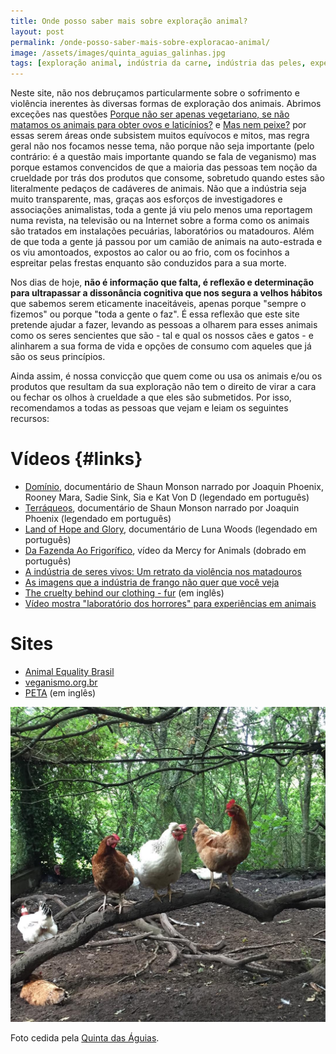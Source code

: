 ```yaml
---
title: Onde posso saber mais sobre exploração animal?
layout: post
permalink: /onde-posso-saber-mais-sobre-exploracao-animal/
image: /assets/images/quinta_aguias_galinhas.jpg
tags: [exploração animal, indústria da carne, indústria das peles, experimentação animal, crueldade, maus-tratos, libertação animal]
---
```



Neste site, não nos debruçamos particularmente sobre o sofrimento e violência inerentes às diversas formas de exploração dos animais. Abrimos exceções nas questões [Porque não ser apenas vegetariano, se não matamos os animais para obter ovos e laticínios?](/porque-nao-ser-apenas-vegetariano-se-nao-matamos-os-animais-para-obter-ovos-e-laticinios/) e [Mas nem peixe?](/mas-nem-peixe) por essas serem áreas onde subsistem muitos equívocos e mitos, mas regra geral não nos focamos nesse tema, não porque não seja importante (pelo contrário: é a questão mais importante quando se fala de veganismo) mas porque estamos convencidos de que a maioria das pessoas tem noção da crueldade por trás dos produtos que consome, sobretudo quando estes são literalmente pedaços de cadáveres de animais. Não que a indústria seja muito transparente, mas, graças aos esforços de investigadores e associações animalistas, toda a gente já viu pelo menos uma reportagem numa revista, na televisão ou na Internet sobre a forma como os animais são tratados em instalações pecuárias, laboratórios ou matadouros. Além de que toda a gente já passou por um camião de animais na auto-estrada e os viu amontoados, expostos ao calor ou ao frio, com os focinhos a espreitar pelas frestas enquanto são conduzidos para a sua morte.

Nos dias de hoje, **não é informação que falta, é reflexão e determinação para ultrapassar a dissonância cognitiva que nos segura a velhos hábitos** que sabemos serem eticamente inaceitáveis, apenas porque "sempre o fizemos" ou porque "toda a gente o faz". É essa reflexão que este site pretende ajudar a fazer, levando as pessoas a olharem para esses animais como os seres sencientes que são - tal e qual os nossos cães e gatos - e alinharem a sua forma de vida e opções de consumo com aqueles que já são os seus princípios.

Ainda assim, é nossa convicção que quem come ou usa os animais e/ou os produtos que resultam da sua exploração não tem o direito de virar a cara ou fechar os olhos à crueldade a que eles são submetidos. Por isso, recomendamos a todas as pessoas que vejam e leiam os seguintes recursos:

# Vídeos {#links}

* [Domínio](https://www.youtube.com/watch?v=TxRlPC9VNGk), documentário de Shaun Monson narrado por Joaquin Phoenix, Rooney Mara, Sadie Sink, Sia e Kat Von D (legendado em português)
* [Terráqueos](https://www.youtube.com/watch?v=_GGBFv0zw18), documentário de Shaun Monson narrado por Joaquin Phoenix (legendado em português)
* [Land of Hope and Glory](https://www.youtube.com/watch?v=dvtVkNofcq8), documentário de Luna Woods (legendado em português)
* [Da Fazenda Ao Frigorífico](https://www.youtube.com/watch?v=u516i94mIaA), vídeo da Mercy for Animals (dobrado em português)
* [A indústria de seres vivos: Um retrato da violência nos matadouros](https://www.youtube.com/watch?v=_tlABBcnVFM)
* [As imagens que a indústria de frango não quer que você veja](https://www.youtube.com/watch?v=m-RMd6GnxOw)
* [The cruelty behind our clothing - fur](https://www.youtube.com/watch?v=TeIOEdvtuHA) (em inglês)
* [Vídeo mostra "laboratório dos horrores" para experiências em animais](https://www.youtube.com/watch?v=0a-K22YiLmE)

# Sites

* [Animal Equality Brasil](https://animalequality.org.br/os-problemas/)
* [veganismo.org.br](https://veganismo.org.br/veganismo/)
* [PETA](https://www.peta.org/issues/) (em inglês)

![[Foto de galinhas num poleiro, na Quinta das Águias]](/assets/images/quinta_aguias_galinhas.jpg "Galinhas num poleiro, na Quinta das Águias")

<div class="img-caption">Foto cedida pela <a href="https://www.facebook.com/associacaoquintadasaguias/photos/1799808696778227">Quinta das Águias</a>.</div>

